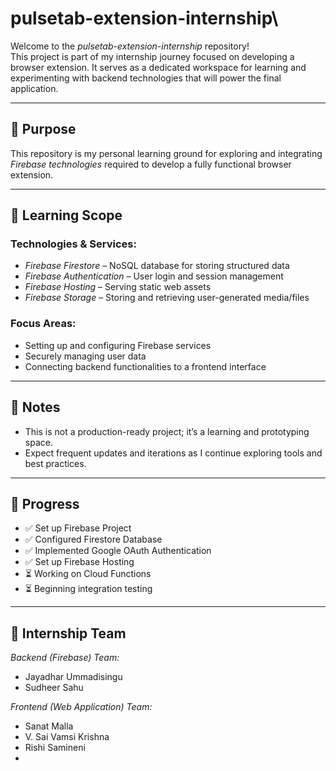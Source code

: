 # pulsetab-extension-internship\

Welcome to the *pulsetab-extension-internship* repository!  
This project is part of my internship journey focused on developing a browser extension. It serves as a dedicated workspace for learning and experimenting with backend technologies that will power the final application.

---

## 🚀 Purpose

This repository is my personal learning ground for exploring and integrating *Firebase technologies* required to develop a fully functional browser extension.

---

## 🧠 Learning Scope

### Technologies & Services:
- *Firebase Firestore* – NoSQL database for storing structured data
- *Firebase Authentication* – User login and session management
- *Firebase Hosting* – Serving static web assets
- *Firebase Storage* – Storing and retrieving user-generated media/files

### Focus Areas:
- Setting up and configuring Firebase services
- Securely managing user data
- Connecting backend functionalities to a frontend interface

---

## 📌 Notes
- This is not a production-ready project; it’s a learning and prototyping space.
- Expect frequent updates and iterations as I continue exploring tools and best practices.

---

## 📍 Progress

- ✅ Set up Firebase Project  
- ✅ Configured Firestore Database  
- ✅ Implemented Google OAuth Authentication  
- ✅ Set up Firebase Hosting  
- ⏳ Working on Cloud Functions  
- ⏳ Beginning integration testing  

---

## 👥 Internship Team

*Backend (Firebase) Team:*
- Jayadhar Ummadisingu  
- Sudheer Sahu  

*Frontend (Web Application) Team:*
- Sanat Malla  
- V. Sai Vamsi Krishna  
- Rishi Samineni  
-

